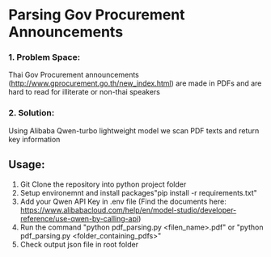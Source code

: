 # Parsing Gov Procurement Announcements
### 1. Problem Space: 
Thai Gov Procurement announcements (http://www.gprocurement.go.th/new_index.html) are made in PDFs and are hard to read for illiterate or non-thai speakers
### 2. Solution: 
Using Alibaba Qwen-turbo lightweight model we scan PDF texts and return key information

## Usage:
1. Git Clone the repository into python project folder
2. Setup environemnt and install packages"pip install -r requirements.txt"
3. Add your Qwen API Key in .env file (Find the documents here: https://www.alibabacloud.com/help/en/model-studio/developer-reference/use-qwen-by-calling-api)
4. Run the command "python pdf_parsing.py <filen_name>.pdf" or "python pdf_parsing.py <folder_containing_pdfs>"
5. Check output json file in root folder
